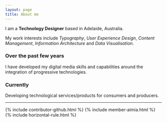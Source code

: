 ```yaml
---
layout: page
title: About me
---
```

<div class="message">
	<p>I am a <strong>Technology Designer</strong> based in Adelaide, Australia.</p>
	<p>My work interests include <em class="emphasis">Typography</em>, <em class="emphasis">User Experience Design</em>, <em class="emphasis">Content Management</em>, <em class="emphasis">Information Architecture</em> and <em  class="emphasis">Data Visualisation</em>.</p>
</div>

### Over the past few years
<p class="font-serif">I have developed my digital media skills and capabilities around the integration of progressive technologies.</p>

### Currently
<p class="font-serif">Developing technological services/products for consumers and producers.</p>
<hr>
{% include contributor-github.html %}
{% include member-aimia.html %}
{% include horizontal-rule.html %}
